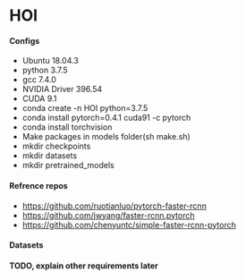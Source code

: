 # HOI

#### Configs
* Ubuntu 18.04.3
* python 3.7.5
* gcc 7.4.0
* NVIDIA Driver 396.54
* CUDA 9.1
* conda create -n HOI python=3.7.5
* conda install pytorch=0.4.1 cuda91 -c pytorch
* conda install torchvision
* Make packages in models folder(sh make.sh)
* mkdir checkpoints
* mkdir datasets
* mkdir pretrained_models

#### Refrence repos
* https://github.com/ruotianluo/pytorch-faster-rcnn
* https://github.com/jwyang/faster-rcnn.pytorch
* https://github.com/chenyuntc/simple-faster-rcnn-pytorch

#### Datasets

#### TODO, explain other requirements later
